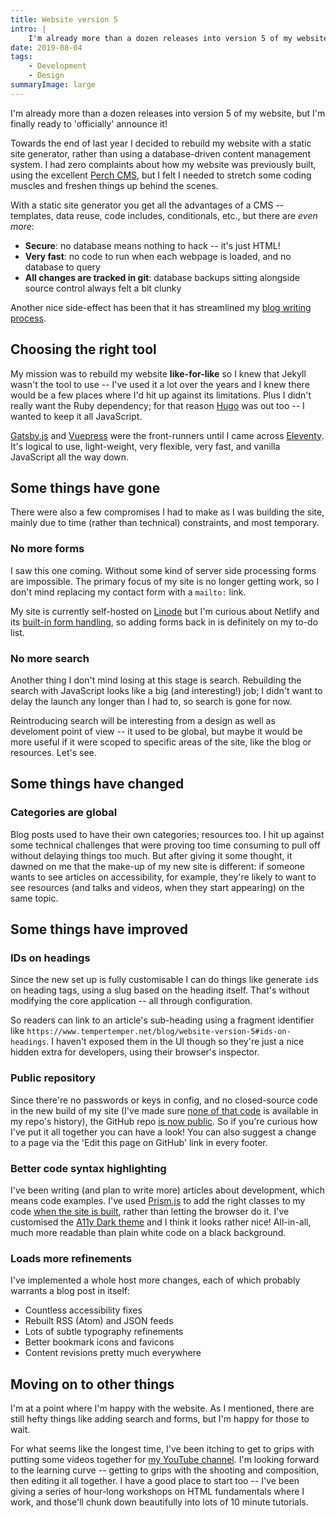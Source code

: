 ```yaml
---
title: Website version 5
intro: |
    I'm already more than a dozen releases into version 5 of my website, but I'm finally ready to 'officially' announce it!
date: 2019-08-04
tags:
    - Development
    - Design
summaryImage: large
---
```


I'm already more than a dozen releases into version 5 of my website, but I'm finally ready to 'officially' announce it!

Towards the end of last year I decided to rebuild my website with a static site generator, rather than using a database-driven content management system. I had zero complaints about how my website was previously built, using the excellent [Perch CMS](https://grabaperch.com), but I felt I needed to stretch some coding muscles and freshen things up behind the scenes.

With a static site generator you get all the advantages of a CMS -- templates, data reuse, code includes, conditionals, etc., but there are *even more*:

- <b>Secure</b>: no database means nothing to hack -- it's just HTML!
- <b>Very fast</b>: no code to run when each webpage is loaded, and no database to query
- <b>All changes are tracked in git</b>: database backups sitting alongside source control always felt a bit clunky

Another nice side-effect has been that it has streamlined my [blog writing process](/blog/refining-my-writing-process).


## Choosing the right tool

My mission was to rebuild my website **like-for-like** so I knew that Jekyll wasn't the tool to use -- I've used it a lot over the years and I knew there would be a few places where I'd hit up against its limitations. Plus I didn't really want the Ruby dependency; for that reason [Hugo](https://gohugo.io/) was out too -- I wanted to keep it all JavaScript.

[Gatsby.js](https://www.gatsbyjs.org/) and [Vuepress](https://vuepress.vuejs.org/) were the front-runners until I came across [Eleventy](https://www.11ty.io/). It's logical to use, light-weight, very flexible, very fast, and vanilla JavaScript all the way down.


## Some things have gone

There were also a few compromises I had to make as I was building the site, mainly due to time (rather than technical) constraints, and most temporary.

### No more forms

I saw this one coming. Without some kind of server side processing forms are impossible. The primary focus of my site is no longer getting work, so I don't mind replacing my contact form with a `mailto:` link.

My site is currently self-hosted on [Linode](https://www.linode.com/?r=b92d6fedd4c0b5608f758fa6becbba975ea10e7b) but I'm curious about Netlify and its [built-in form handling](https://www.netlify.com/docs/form-handling/), so adding forms back in is definitely on my to-do list.

### No more search

Another thing I don't mind losing at this stage is search. Rebuilding the search with JavaScript looks like a big (and interesting!) job; I didn't want to delay the launch any longer than I had to, so search is gone for now.

Reintroducing search will be interesting from a design as well as develoment point of view -- it used to be global, but maybe it would be more useful if it were scoped to specific areas of the site, like the blog or resources. Let's see.


## Some things have changed

### Categories are global

Blog posts used to have their own categories; resources too. I hit up against some technical challenges that were proving too time consuming to pull off without delaying things too much. But after giving it some thought, it dawned on me that the make-up of my new site is different: if someone wants to see articles on accessibility, for example, they're likely to want to see resources (and talks and videos, when they start appearing) on the same topic.


## Some things have improved

### IDs on headings

Since the new set up is fully customisable I can do things like generate `id`s on heading tags, using a slug based on the heading itself. That's without modifying the core application -- all through configuration.

So readers can link to an article's sub-heading using a fragment identifier like `https://www.tempertemper.net/blog/website-version-5#ids-on-headings`. I haven't exposed them in the UI though so they're just a nice hidden extra for developers, using their browser's inspector.

### Public repository

Since there're no passwords or keys in config, and no closed-source code in the new build of my site (I've made sure [none of that code](/blog/changing-your-git-history) is available in my repo's history), the GitHub repo [is now public](https://github.com/tempertemper/tempertemper-website). So if you're curious how I've put it all together you can have a look! You can also suggest a change to a page via the 'Edit this page on GitHub' link in every footer.

### Better code syntax highlighting

I've been writing (and plan to write more) articles about development, which means code examples. I've used [Prism.js](https://prismjs.com/) to add the right classes to my code [when the site is built](https://github.com/11ty/eleventy-plugin-syntaxhighlight), rather than letting the browser do it. I've customised the [A11y Dark theme](https://github.com/PrismJS/prism-themes/blob/master/themes/prism-a11y-dark.css) and I think it looks rather nice! All-in-all, much more readable than plain white code on a black background.

### Loads more refinements

I've implemented a whole host more changes, each of which probably warrants a blog post in itself:

- Countless accessibility fixes
- Rebuilt RSS (Atom) and JSON feeds
- Lots of subtle typography refinements
- Better bookmark icons and favicons
- Content revisions pretty much everywhere


## Moving on to other things

I'm at a point where I'm happy with the website. As I mentioned, there are still hefty things like adding search and forms, but I'm happy for those to wait.

For what seems like the longest time, I've been itching to get to grips with putting some videos together for [my YouTube channel](https://youtube.com/tempertemper). I'm looking forward to the learning curve -- getting to grips with the shooting and composition, then editing it all together. I have a good place to start too -- I've been giving a series of hour-long workshops on HTML fundamentals where I work, and those'll chunk down beautifully into lots of 10 minute tutorials.
